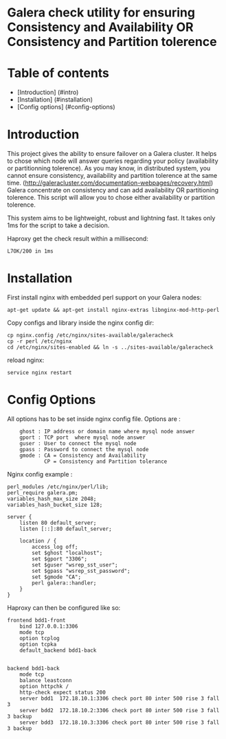 Galera check utility for ensuring Consistency and Availability OR Consistency and Partition tolerence
=====================================================================================================

Table of contents
=================

  - [Introduction] (#intro)
  - [Installation] (#installation)
  - [Config options] (#config-options)


Introduction
============

This project gives the ability to ensure failover on a Galera cluster. It helps to chose which node
will answer queries regarding your policy (availability or partitionning tolerence).
As you may know, in distributed system, you cannot ensure consistency, availability and partition
tolerence at the same time. (http://galeracluster.com/documentation-webpages/recovery.html)
Galera concentrate on consistency and can add availability OR partitioning tolerence. This script will
 allow you to chose either availability or partition tolerence.

This system aims to be lightweight, robust and lightning fast. It takes only 1ms for the script to take a decision.


Haproxy get the check result within a millisecond:
```
L7OK/200 in 1ms
```


Installation
============

First install nginx with embedded perl support on your Galera nodes:

```
apt-get update && apt-get install nginx-extras libnginx-mod-http-perl
```

Copy configs and library inside the nginx config dir:

```
cp nginx.config /etc/nginx/sites-available/galeracheck
cp -r perl /etc/nginx
cd /etc/nginx/sites-enabled && ln -s ../sites-available/galeracheck
```

reload nginx:
```
service nginx restart
```

Config Options
==============

All options has to be set inside nginx config file.
Options are :

```
    ghost : IP address or domain name where mysql node answer
    gport : TCP port  where mysql node answer
    guser : User to connect the mysql node
    gpass : Password to connect the mysql node
    gmode : CA = Consistency and Availability
            CP = Consistency and Partition tolerance
```

Nginx config example :

```
perl_modules /etc/nginx/perl/lib;
perl_require galera.pm;
variables_hash_max_size 2048;
variables_hash_bucket_size 128;

server {
    listen 80 default_server;
    listen [::]:80 default_server;

    location / {
        access_log off;
        set $ghost "localhost";
        set $gport "3306";
        set $guser "wsrep_sst_user";
        set $gpass "wsrep_sst_password";
        set $gmode "CA";
        perl galera::handler;
    }
}
```

Haproxy can then be configured like so:

```
frontend bdd1-front
    bind 127.0.0.1:3306
    mode tcp
    option tcplog
    option tcpka
    default_backend bdd1-back


backend bdd1-back
    mode tcp
    balance leastconn
    option httpchk /
    http-check expect status 200
    server bdd1  172.18.10.1:3306 check port 80 inter 500 rise 3 fall 3
    server bdd2  172.18.10.2:3306 check port 80 inter 500 rise 3 fall 3 backup
    server bdd3  172.18.10.3:3306 check port 80 inter 500 rise 3 fall 3 backup
```
